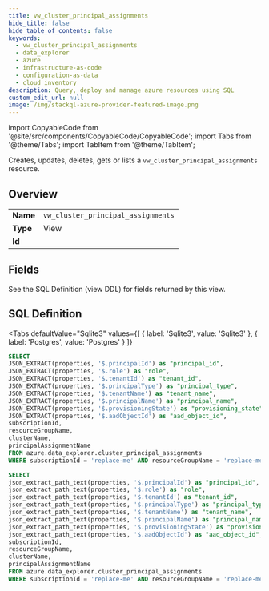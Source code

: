 ```yaml
--- 
title: vw_cluster_principal_assignments
hide_title: false
hide_table_of_contents: false
keywords:
  - vw_cluster_principal_assignments
  - data_explorer
  - azure
  - infrastructure-as-code
  - configuration-as-data
  - cloud inventory
description: Query, deploy and manage azure resources using SQL
custom_edit_url: null
image: /img/stackql-azure-provider-featured-image.png
---
```


import CopyableCode from '@site/src/components/CopyableCode/CopyableCode';
import Tabs from '@theme/Tabs';
import TabItem from '@theme/TabItem';

Creates, updates, deletes, gets or lists a <code>vw_cluster_principal_assignments</code> resource.

## Overview
<table><tbody>
<tr><td><b>Name</b></td><td><code>vw_cluster_principal_assignments</code></td></tr>
<tr><td><b>Type</b></td><td>View</td></tr>
<tr><td><b>Id</b></td><td><CopyableCode code="azure.data_explorer.vw_cluster_principal_assignments" /></td></tr>
</tbody></table>

## Fields

See the SQL Definition (view DDL) for fields returned by this view.

## SQL Definition

<Tabs
defaultValue="Sqlite3"
values={[
{ label: 'Sqlite3', value: 'Sqlite3' },
{ label: 'Postgres', value: 'Postgres' }
]}
>
<TabItem value="Sqlite3">

```sql
SELECT
JSON_EXTRACT(properties, '$.principalId') as "principal_id",
JSON_EXTRACT(properties, '$.role') as "role",
JSON_EXTRACT(properties, '$.tenantId') as "tenant_id",
JSON_EXTRACT(properties, '$.principalType') as "principal_type",
JSON_EXTRACT(properties, '$.tenantName') as "tenant_name",
JSON_EXTRACT(properties, '$.principalName') as "principal_name",
JSON_EXTRACT(properties, '$.provisioningState') as "provisioning_state",
JSON_EXTRACT(properties, '$.aadObjectId') as "aad_object_id",
subscriptionId,
resourceGroupName,
clusterName,
principalAssignmentName
FROM azure.data_explorer.cluster_principal_assignments
WHERE subscriptionId = 'replace-me' AND resourceGroupName = 'replace-me' AND clusterName = 'replace-me';
```

</TabItem>
<TabItem value="Postgres">

```sql
SELECT
json_extract_path_text(properties, '$.principalId') as "principal_id",
json_extract_path_text(properties, '$.role') as "role",
json_extract_path_text(properties, '$.tenantId') as "tenant_id",
json_extract_path_text(properties, '$.principalType') as "principal_type",
json_extract_path_text(properties, '$.tenantName') as "tenant_name",
json_extract_path_text(properties, '$.principalName') as "principal_name",
json_extract_path_text(properties, '$.provisioningState') as "provisioning_state",
json_extract_path_text(properties, '$.aadObjectId') as "aad_object_id",
subscriptionId,
resourceGroupName,
clusterName,
principalAssignmentName
FROM azure.data_explorer.cluster_principal_assignments
WHERE subscriptionId = 'replace-me' AND resourceGroupName = 'replace-me' AND clusterName = 'replace-me';
```

</TabItem>
</Tabs>
